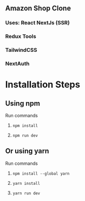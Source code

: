 <h2>Amazon Shop Clone</h2>
<h3>Uses: React NextJs (SSR)</h3>
<h3>Redux Tools</h3>
<h3>TailwindCSS</h3>
<h3>NextAuth</h3>

# Installation Steps

## Using npm

Run commands

1. `npm install`

2. `npm run dev`

## Or using yarn

Run commands

1. `npm install --global yarn`

2. `yarn install`

3. `yarn run dev`
